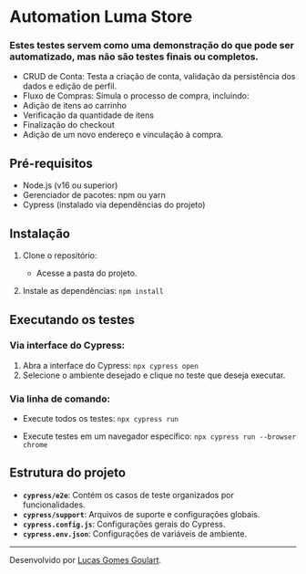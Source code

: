 # Automation Luma Store

### Estes testes servem como uma demonstração do que pode ser automatizado, mas não são testes finais ou completos.

- CRUD de Conta: Testa a criação de conta, validação da persistência dos dados e edição de perfil.
- Fluxo de Compras: Simula o processo de compra, incluindo:
- Adição de itens ao carrinho
- Verificação da quantidade de itens
- Finalização do checkout
- Adição de um novo endereço e vinculação à compra.

##  Pré-requisitos

- Node.js (v16 ou superior)
- Gerenciador de pacotes: npm ou yarn
- Cypress (instalado via dependências do projeto)

##  Instalação

1. Clone o repositório:
    - Acesse a pasta do projeto.

2. Instale as dependências:
   `npm install`

##  Executando os testes

### Via interface do Cypress:
1. Abra a interface do Cypress:
   `npx cypress open`
2. Selecione o ambiente desejado e clique no teste que deseja executar.

### Via linha de comando:
- Execute todos os testes:
  `npx cypress run`

- Execute testes em um navegador específico:
  `npx cypress run --browser chrome`

##  Estrutura do projeto

- **`cypress/e2e`**: Contém os casos de teste organizados por funcionalidades.
- **`cypress/support`**: Arquivos de suporte e configurações globais.
- **`cypress.config.js`**: Configurações gerais do Cypress.
- **`cypress.env.json`**: Configurações de variáveis de ambiente.

---
 Desenvolvido por [Lucas Gomes Goulart](https://github.com/lucasgomesgoulart).
